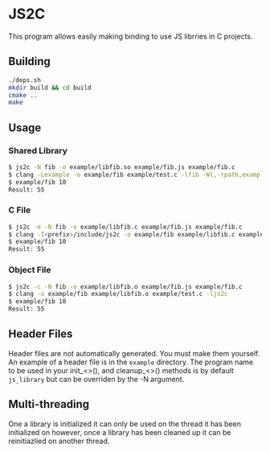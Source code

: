 # JS2C

This program allows easily making binding to use JS librries in C projects.

## Building

```bash
./deps.sh
mkdir build && cd build
cmake ..
make
```

## Usage

### Shared Library

```bash
$ js2c -N fib -o example/libfib.so example/fib.js example/fib.c
$ clang -Lexample -o example/fib example/test.c -lfib -Wl,-rpath,example
$ example/fib 10
Result: 55
```

### C File

```bash
$ js2c -e -N fib -o example/libfib.c example/fib.js example/fib.c
$ clang -I<prefix>/include/js2c -o example/fib example/libfib.c example/test.c -ljs2c
$ example/fib 10
Result: 55
```

### Object File

```bash
$ js2c -c -N fib -o example/libfib.o example/fib.js example/fib.c
$ clang -o example/fib example/libfib.o example/test.c -ljs2c
$ example/fib 10
Result: 55
```

## Header Files

Header files are not automatically generated. You must make them yourself. An example of a header file is in the ```example``` directory. The program name to be used in your init_<>(), and cleanup_<>() methods is by default ```js_library``` but can be overriden by the -N argument.

## Multi-threading

One a library is initialized it can only be used on the thread it has been initialized on however, once a library has been cleaned up it can be reinitiazlied on another thread.

